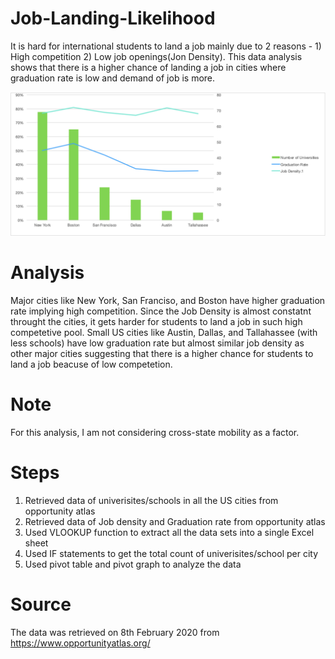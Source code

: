 # Job-Landing-Likelihood 
It is hard for international students to land a job mainly due to 2 reasons - 1) High competition 2) Low job openings(Jon Density). This data analysis shows that there is a higher chance of landing a job in cities where graduation rate is low and demand of job is more. 


![](https://github.com/yash0602/Job-landing-likelihood/blob/master/g.png)

# Analysis 
 Major cities like New York, San Franciso, and Boston have higher graduation rate implying high competition. Since the Job Density is almost constatnt throught the cities, it gets harder for students to land a job in such high competetive pool. Small US cities like Austin, Dallas, and Tallahassee (with less schools) have low graduation rate but almost similar job density as other major cities suggesting that there is a higher chance for students to land a job beacuse of low competetion.     

# Note
For this analysis, I am not considering cross-state mobility as a factor. 

# Steps 
1. Retrieved data of univerisites/schools in all the US cities from opportunity atlas 
2. Retrieved data of Job density and Graduation rate from opportunity atlas
3. Used VLOOKUP function to extract all the data sets into a single Excel sheet 
4. Used IF statements to get the total count of univerisites/school per city 
5. Used pivot table and pivot graph to analyze the data

# Source 

The data was retrieved on 8th February 2020 from https://www.opportunityatlas.org/
